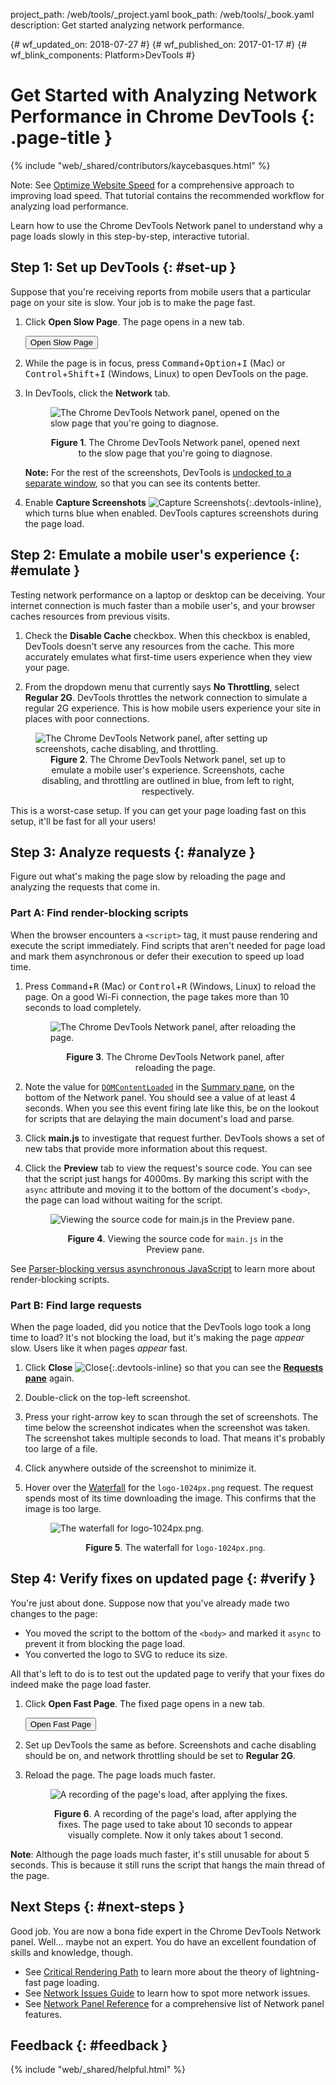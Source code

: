 project_path: /web/tools/_project.yaml book_path: /web/tools/_book.yaml description: Get started analyzing network performance.

{# wf_updated_on: 2018-07-27 #} {# wf_published_on: 2017-01-17 #} {# wf_blink_components: Platform>DevTools #} 

<style>
.devtools-inline {
  max-height: 1em;
  vertical-align: middle;
}
figcaption {
  text-align: center;
}
</style>

 

# Get Started with Analyzing Network Performance in Chrome DevTools {: .page-title }

{% include "web/_shared/contributors/kaycebasques.html" %}

Note: See [Optimize Website Speed](/web/tools/chrome-devtools/speed/get-started) for a comprehensive approach to improving load speed. That tutorial contains the recommended workflow for analyzing load performance.

Learn how to use the Chrome DevTools Network panel to understand why a page loads slowly in this step-by-step, interactive tutorial.

## Step 1: Set up DevTools {: #set-up }

Suppose that you're receiving reports from mobile users that a particular page on your site is slow. Your job is to make the page fast.

1. Click **Open Slow Page**. The page opens in a new tab.
    
    <a href="https://googlechrome.github.io/devtools-samples/network/gs/v1.html"
   target="devtools" class="gc-analytics-event" rel="noopener noreferrer"
   data-category="DevTools / Network / Get Started"
   data-label="Slow Page Opened"> <button>Open Slow Page</button> </a>

2. While the page is in focus, press <kbd>Command</kbd>+<kbd>Option</kbd>+<kbd>I</kbd> (Mac) or <kbd>Control</kbd>+<kbd>Shift</kbd>+<kbd>I</kbd> (Windows, Linux) to open DevTools on the page.

3. In DevTools, click the **Network** tab.
    
    <figure> 
    
    ![The Chrome DevTools Network panel, opened on the slow
          page that you're going to diagnose.](imgs/get-started-network-panel.png) <figcaption> **Figure 1**. The Chrome DevTools Network panel, opened next to the slow page that you're going to diagnose. </figcaption> </figure> 
    <aside class="note"> 
    
    **Note:** For the rest of the screenshots, DevTools is <a
   href="/web/tools/chrome-devtools/ui#placement" target="_blank"> undocked to a separate window</a>, so that you can see its contents better. </aside>
4. Enable **Capture Screenshots** ![Capture
Screenshots](imgs/capture-screenshots.png){:.devtools-inline}, which turns blue when enabled. DevTools captures screenshots during the page load.

## Step 2: Emulate a mobile user's experience {: #emulate }

Testing network performance on a laptop or desktop can be deceiving. Your internet connection is much faster than a mobile user's, and your browser caches resources from previous visits.

1. Check the **Disable Cache** checkbox. When this checkbox is enabled, DevTools doesn't serve any resources from the cache. This more accurately emulates what first-time users experience when they view your page.

2. From the dropdown menu that currently says **No Throttling**, select **Regular 2G**. DevTools throttles the network connection to simulate a regular 2G experience. This is how mobile users experience your site in places with poor connections.

<figure>
  <img src="imgs/get-started-setup.svg"
    alt="The Chrome DevTools Network panel, after setting up screenshots,
         cache disabling, and throttling.">
  <figcaption>
    <b>Figure 2</b>. The Chrome DevTools Network panel, set up to emulate
    a mobile user's experience. Screenshots, cache
    disabling, and throttling are outlined in blue, from left to right,
    respectively.
  </figcaption>
</figure>

This is a worst-case setup. If you can get your page loading fast on this setup, it'll be fast for all your users!

## Step 3: Analyze requests {: #analyze }

Figure out what's making the page slow by reloading the page and analyzing the requests that come in.

### Part A: Find render-blocking scripts

When the browser encounters a `<script>` tag, it must pause rendering and execute the script immediately. Find scripts that aren't needed for page load and mark them asynchronous or defer their execution to speed up load time.

1. Press <kbd>Command</kbd>+<kbd>R</kbd> (Mac) or <kbd>Control</kbd>+<kbd>R</kbd> (Windows, Linux) to reload the page. On a good Wi-Fi connection, the page takes more than 10 seconds to load completely.
    
    <figure> 
    
    ![The Chrome DevTools Network panel, after reloading the page.](imgs/get-started-post-load.png) <figcaption> **Figure 3**. The Chrome DevTools Network panel, after reloading the page. </figcaption> </figure>
2. Note the value for [`DOMContentLoaded`](https://developer.mozilla.org/en-US/docs/Web/Events/DOMContentLoaded) in the [Summary pane](reference#summary), on the bottom of the Network panel. You should see a value of at least 4 seconds. When you see this event firing late like this, be on the lookout for scripts that are delaying the main document's load and parse.

3. Click **main.js** to investigate that request further. DevTools shows a set of new tabs that provide more information about this request.

4. Click the **Preview** tab to view the request's source code. You can see that the script just hangs for 4000ms. By marking this script with the `async` attribute and moving it to the bottom of the document's `<body>`, the page can load without waiting for the script.
    
    <figure> 
    
    ![Viewing the source code for main.js in the Preview pane.](imgs/get-started-preview.png) <figcaption> **Figure 4**. Viewing the source code for `main.js` in the Preview pane. </figcaption> </figure>

See [Parser-blocking versus asynchronous JavaScript](/web/fundamentals/performance/critical-rendering-path/adding-interactivity-with-javascript#parser_blocking_versus_asynchronous_javascript) to learn more about render-blocking scripts.

### Part B: Find large requests

When the page loaded, did you notice that the DevTools logo took a long time to load? It's not blocking the load, but it's making the page *appear* slow. Users like it when pages *appear* fast.

1. Click **Close** ![Close](imgs/close.png){:.devtools-inline} so that you can see the [**Requests pane**](reference#requests) again.

2. Double-click on the top-left screenshot.

3. Press your right-arrow key to scan through the set of screenshots. The time below the screenshot indicates when the screenshot was taken. The screenshot takes multiple seconds to load. That means it's probably too large of a file.

4. Click anywhere outside of the screenshot to minimize it.

5. Hover over the [Waterfall](reference#waterfall) for the `logo-1024px.png` request. The request spends most of its time downloading the image. This confirms that the image is too large.
    
    <figure> 
    
    ![The waterfall for logo-1024px.png.](imgs/get-started-waterfall.png) <figcaption> **Figure 5**. The waterfall for `logo-1024px.png`. </figcaption> </figure>

## Step 4: Verify fixes on updated page {: #verify }

You're just about done. Suppose now that you've already made two changes to the page:

* You moved the script to the bottom of the `<body>` and marked it `async` to prevent it from blocking the page load.
* You converted the logo to SVG to reduce its size.

All that's left to do is to test out the updated page to verify that your fixes do indeed make the page load faster.

1. Click **Open Fast Page**. The fixed page opens in a new tab.
    
    <a href="https://googlechrome.github.io/devtools-samples/network/gs/v2.html"
   target="devtools" class="gc-analytics-event" rel="noopener noreferrer"
   data-category="DevTools / Network / Get Started"
   data-label="Fast Page Opened"> <button>Open Fast Page</button> </a>

2. Set up DevTools the same as before. Screenshots and cache disabling should be on, and network throttling should be set to **Regular 2G**.

3. Reload the page. The page loads much faster.
    
    <figure> 
    
    ![A recording of the page's load, after applying the fixes.](imgs/get-started-post-fix.png) <figcaption> **Figure 6**. A recording of the page's load, after applying the fixes. The page used to take about 10 seconds to appear visually complete. Now it only takes about 1 second. </figcaption> </figure>

<aside class="note">
  <b>Note</b>: Although the page loads much faster, it's still unusable for
  about 5 seconds. This is because it still runs the script that hangs
  the main thread of the page.
</aside>

## Next Steps {: #next-steps }

Good job. You are now a bona fide expert in the Chrome DevTools Network panel. Well... maybe not an expert. You do have an excellent foundation of skills and knowledge, though.

* See <a class="gc-analytics-event" data-category="DevTools / Network /
Get Started" data-label="Next Steps / CRP"
href="/web/fundamentals/performance/critical-rendering-path">Critical Rendering Path</a> to learn more about the theory of lightning-fast page loading.
* See <a class="gc-analytics-event" data-category="DevTools / Network /
Get Started" data-label="Next Steps / Issues Guide" href="issues">Network Issues Guide</a> to learn how to spot more network issues.
* See <a class="gc-analytics-event" data-category="DevTools / Network /
Get Started" data-label="Next Steps / Reference" href="reference">Network Panel Reference</a> for a comprehensive list of Network panel features.

## Feedback {: #feedback }

{% include "web/_shared/helpful.html" %}